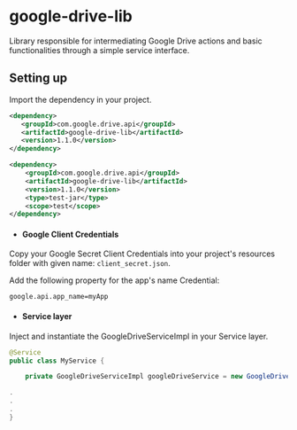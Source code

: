 # google-drive-lib
Library responsible for intermediating Google Drive actions and basic functionalities through a simple service interface.

## Setting up

Import the dependency in your project.

```xml
<dependency>
   <groupId>com.google.drive.api</groupId>
   <artifactId>google-drive-lib</artifactId>
   <version>1.1.0</version>
</dependency>

<dependency>
	<groupId>com.google.drive.api</groupId>
	<artifactId>google-drive-lib</artifactId>
	<version>1.1.0</version>
	<type>test-jar</type>
  	<scope>test</scope>
</dependency>
```

- #### Google Client Credentials
Copy your Google Secret Client Credentials into your project's resources folder with given name: `client_secret.json`.

Add the following property for the app's name Credential:

```properties 
google.api.app_name=myApp
```


- #### Service layer
Inject and instantiate the GoogleDriveServiceImpl in your Service layer.

```java
@Service
public class MyService {

    private GoogleDriveServiceImpl googleDriveService = new GoogleDriveServiceImpl();

.
.
.
} 
```